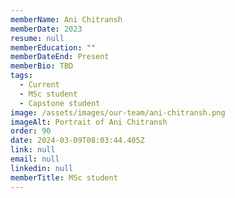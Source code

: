 ```yaml
---
memberName: Ani Chitransh
memberDate: 2023
resume: null
memberEducation: ""
memberDateEnd: Present
memberBio: TBD
tags:
  - Current
  - MSc student
  - Capstone student
image: /assets/images/our-team/ani-chitransh.png
imageAlt: Portrait of Ani Chitransh
order: 90
date: 2024-03-09T08:03:44.405Z
link: null
email: null
linkedin: null
memberTitle: MSc student
---
```

